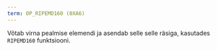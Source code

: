 ```yaml
---
term: OP_RIPEMD160 (0XA6)
---
```


Võtab virna pealmise elemendi ja asendab selle selle räsiga, kasutades `RIPEMD160` funktsiooni.